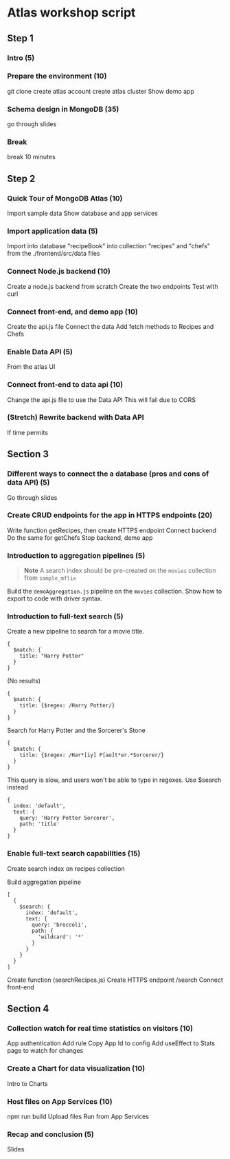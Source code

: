 # Atlas workshop script

## Step 1

### Intro (5)

### Prepare the environment (10)
git clone
create atlas account
create atlas cluster
Show demo app

### Schema design in MongoDB (35)
go through slides

### Break
break 10 minutes

## Step 2

### Quick Tour of MongoDB Atlas (10)
Import sample data
Show database and app services

### Import application data (5)
Import into database "recipeBook" into collection "recipes" and "chefs" from the ./frontend/src/data files

### Connect Node.js backend (10)
Create a node.js backend from scratch
Create the two endpoints
Test with curl

### Connect front-end, and demo app (10)
Create the api.js file
Connect the data
Add fetch methods to Recipes and Chefs

### Enable Data API (5)
From the atlas UI

### Connect front-end to data api (10)
Change the api.js file to use the Data API
This will fail due to CORS

### (Stretch) Rewrite backend with Data API
If time permits

## Section 3

### Different ways to connect the a database (pros and cons of data API) (5)
Go through slides

### Create CRUD endpoints for the app in HTTPS endpoints (20)
Write function getRecipes, then create HTTPS endpoint
Connect backend
Do the same for getChefs
Stop backend, demo app

### Introduction to aggregation pipelines (5)
> **Note**
> A search index should be pre-created on the `movies` collection from `sample_mflix`

Build the `demoAggregation.js` pipeline on the `movies` collection.
Show how to export to code with driver syntax.

### Introduction to full-text search (5)
Create a new pipeline to search for a movie title.

```
{
  $match: {
    title: "Harry Potter"
  }
}
```
(No results)

```
{
  $match: {
    title: {$regex: /Harry Potter/}
  }
}
```

Search for Harry Potter and the Sorcerer's Stone
```
{
  $match: {
    title: {$regex: /Har*[iy] P[ao]t*er.*Sorcerer/}
  }
}
```

This query is slow, and users won't be able to type in regexes.
Use $search instead

```
{
  index: 'default',
  text: {
    query: 'Harry Potter Sorcerer',
    path: 'title'
  }
}
```

### Enable full-text search capabilities (15)
Create search index on recipes collection

Build aggregation pipeline
```
[
  {
    $search: {
      index: 'default',
      text: {
        query: 'broccoli',
        path: {
          'wildcard': '*'
        }
      }
    }
  }
]
```
Create function (searchRecipes.js)
Create HTTPS endpoint /search
Connect front-end

## Section 4

### Collection watch for real time statistics on visitors (10)
App authentication
Add rule
Copy App Id to config
Add useEffect to Stats page to watch for changes

### Create a Chart for data visualization (10)
Intro to Charts

### Host files on App Services (10)
npm run build
Upload files
Run from App Services

### Recap and conclusion (5)
Slides
